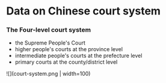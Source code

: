 # Data on Chinese court system

### The Four-level court system

- the Supreme People's Court
- higher people's courts at the province level
- intermediate people's courts at the prefecture level
- primary courts at the county/district level

![](court-system.png | width=100)
